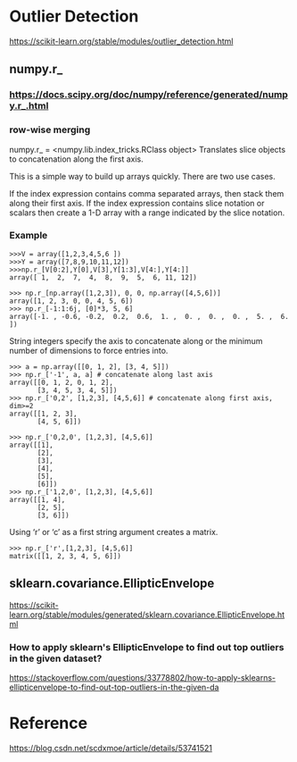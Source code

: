 # Outlier Detection

https://scikit-learn.org/stable/modules/outlier_detection.html


## numpy.r_

### https://docs.scipy.org/doc/numpy/reference/generated/numpy.r_.html
### row-wise merging
numpy.r_ = <numpy.lib.index_tricks.RClass object>
Translates slice objects to concatenation along the first axis.

This is a simple way to build up arrays quickly. There are two use cases.

If the index expression contains comma separated arrays, then stack them along their first axis.
If the index expression contains slice notation or scalars then create a 1-D array with a range indicated by the slice notation.

### Example
```
>>>V = array([1,2,3,4,5,6 ])
>>>Y = array([7,8,9,10,11,12])
>>>np.r_[V[0:2],Y[0],V[3],Y[1:3],V[4:],Y[4:]]
array([ 1,  2,  7,  4,  8,  9,  5,  6, 11, 12])
```


```
>>> np.r_[np.array([1,2,3]), 0, 0, np.array([4,5,6])]
array([1, 2, 3, 0, 0, 4, 5, 6])
>>> np.r_[-1:1:6j, [0]*3, 5, 6]
array([-1. , -0.6, -0.2,  0.2,  0.6,  1. ,  0. ,  0. ,  0. ,  5. ,  6. ])
```
String integers specify the axis to concatenate along or the minimum number of dimensions to force entries into.

```
>>> a = np.array([[0, 1, 2], [3, 4, 5]])
>>> np.r_['-1', a, a] # concatenate along last axis
array([[0, 1, 2, 0, 1, 2],
       [3, 4, 5, 3, 4, 5]])
>>> np.r_['0,2', [1,2,3], [4,5,6]] # concatenate along first axis, dim>=2
array([[1, 2, 3],
       [4, 5, 6]])
```
```
>>> np.r_['0,2,0', [1,2,3], [4,5,6]]
array([[1],
       [2],
       [3],
       [4],
       [5],
       [6]])
>>> np.r_['1,2,0', [1,2,3], [4,5,6]]
array([[1, 4],
       [2, 5],
       [3, 6]])
 ```
 Using ‘r’ or ‘c’ as a first string argument creates a matrix.
 ```
 >>> np.r_['r',[1,2,3], [4,5,6]]
matrix([[1, 2, 3, 4, 5, 6]])
```
## sklearn.covariance.EllipticEnvelope
https://scikit-learn.org/stable/modules/generated/sklearn.covariance.EllipticEnvelope.html
### How to apply sklearn's EllipticEnvelope to find out top outliers in the given dataset?
https://stackoverflow.com/questions/33778802/how-to-apply-sklearns-ellipticenvelope-to-find-out-top-outliers-in-the-given-da

# Reference
https://blog.csdn.net/scdxmoe/article/details/53741521
